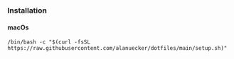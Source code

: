 ### Installation

#### macOs

```shell
/bin/bash -c "$(curl -fsSL https://raw.githubusercontent.com/alanuecker/dotfiles/main/setup.sh)"
```

